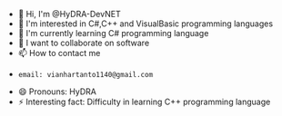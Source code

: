 - 👋 Hi, I'm @HyDRA-DevNET
- 👀 I'm interested in C#,C++ and VisualBasic programming languages
- 🌱 I'm currently learning C# programming language
- 💞️ I want to collaborate on software
- 📫 How to contact me
-     email: vianhartanto1140@gmail.com
- 😄 Pronouns: HyDRA
- ⚡ Interesting fact: Difficulty in learning C++ programming language

<!---
HyDRA-DevNET/HyDRA-DevNET is a ✨ special ✨ repository because its `README.md` (this file) appears on your GitHub profile.
You can click the Preview link to take a look at your changes.
--->

